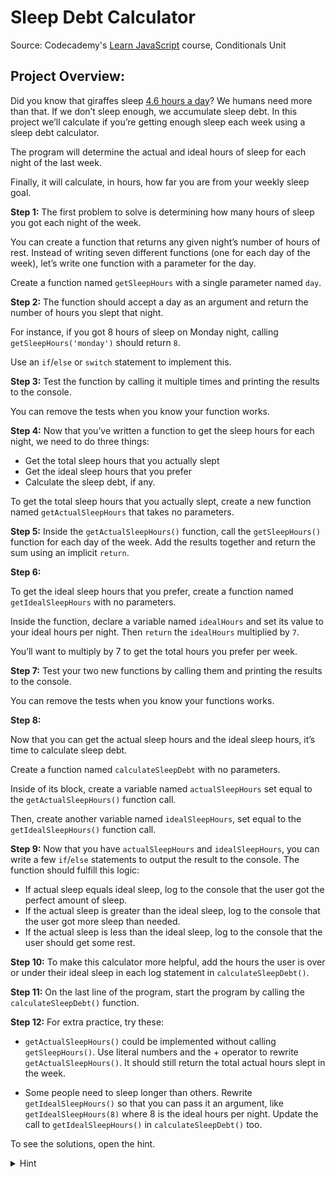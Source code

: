 # Sleep Debt Calculator

Source:
Codecademy's [Learn JavaScript](https://www.codecademy.com/courses/introduction-to-javascript) course, Conditionals Unit

## Project Overview:
Did you know that giraffes sleep [4.6 hours a day](https://en.wikipedia.org/wiki/Giraffe#Legs,_locomotion_and_posture)? We humans need more than that. If we don’t sleep enough, we accumulate sleep debt. In this project we’ll calculate if you’re getting enough sleep each week using a sleep debt calculator.

The program will determine the actual and ideal hours of sleep for each night of the last week.

Finally, it will calculate, in hours, how far you are from your weekly sleep goal.

**Step 1:**
The first problem to solve is determining how many hours of sleep you got each night of the week.

You can create a function that returns any given night’s number of hours of rest. Instead of writing seven different functions (one for each day of the week), let’s write one function with a parameter for the day.

Create a function named `getSleepHours` with a single parameter named `day`.

**Step 2:**
The function should accept a day as an argument and return the number of hours you slept that night.

For instance, if you got 8 hours of sleep on Monday night, calling `getSleepHours('monday')` should return `8`.

Use an `if`/`else` or `switch` statement to implement this.

**Step 3:**
Test the function by calling it multiple times and printing the results to the console.

You can remove the tests when you know your function works.

**Step 4:**
Now that you’ve written a function to get the sleep hours for each night, we need to do three things:

- Get the total sleep hours that you actually slept
- Get the ideal sleep hours that you prefer
- Calculate the sleep debt, if any.

To get the total sleep hours that you actually slept, create a new function named `getActualSleepHours` that takes no parameters.

**Step 5:**
Inside the `getActualSleepHours()` function, call the `getSleepHours()` function for each day of the week. Add the results together and return the sum using an implicit `return`.

**Step 6:**

To get the ideal sleep hours that you prefer, create a function named `getIdealSleepHours` with no parameters.

Inside the function, declare a variable named `idealHours` and set its value to your ideal hours per night. Then `return` the `idealHours` multiplied by `7`.

You’ll want to multiply by 7 to get the total hours you prefer per week.

**Step 7:**
Test your two new functions by calling them and printing the results to the console.

You can remove the tests when you know your functions works.

**Step 8:**

Now that you can get the actual sleep hours and the ideal sleep hours, it’s time to calculate sleep debt.

Create a function named `calculateSleepDebt` with no parameters.

Inside of its block, create a variable named `actualSleepHours` set equal to the `getActualSleepHours()` function call.

Then, create another variable named `idealSleepHours`, set equal to the `getIdealSleepHours()` function call.

**Step 9:**
Now that you have `actualSleepHours` and `idealSleepHours`, you can write a few `if`/`else` statements to output the result to the console. The function should fulfill this logic:

- If actual sleep equals ideal sleep, log to the console that the user got the perfect amount of sleep.
- If the actual sleep is greater than the ideal sleep, log to the console that the user got more sleep than needed.
- If the actual sleep is less than the ideal sleep, log to the console that the user should get some rest.

**Step 10:**
To make this calculator more helpful, add the hours the user is over or under their ideal sleep in each log statement in `calculateSleepDebt()`.

**Step 11:**
On the last line of the program, start the program by calling the `calculateSleepDebt()` function.

**Step 12:**
For extra practice, try these:

- `getActualSleepHours()` could be implemented without calling `getSleepHours()`. Use literal numbers and the + operator to rewrite `getActualSleepHours()`. It should still return the total actual hours slept in the week.

- Some people need to sleep longer than others. Rewrite `getIdealSleepHours()` so that you can pass it an argument, like `getIdealSleepHours(8)` where 8 is the ideal hours per night. Update the call to `getIdealSleepHours()` in `calculateSleepDebt()` too.

To see the solutions, open the hint.

<details>

<summary>Hint</summary>

Put the daily sleep hours directly into getActualSleepHours().

    const getActualSleepHours = () => 6 + 7 + 9 + 8 + 5 + 10 + 11;

Make idealHours a parameter and multiply it by 7.

    const getIdealSleepHours = idealHours => idealHours * 7;

When you call the updated function in calculateSleepDebt(), call it like this:

    const calculateSleepDebt = () => {
    ...
    
    const idealSleepHours = getIdealSleepHours(8);
    
    ...
    };

</details>